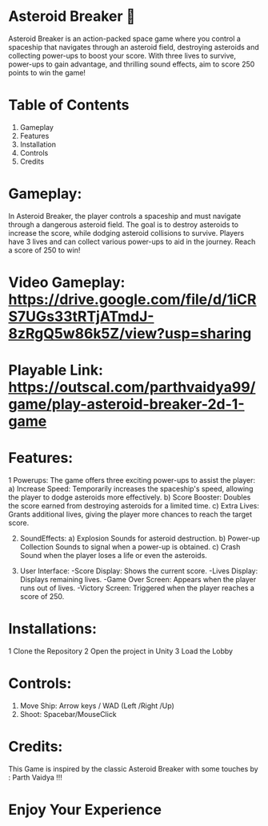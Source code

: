 # Asteroid Breaker 🚀
Asteroid Breaker is an action-packed space game where you control a spaceship that navigates through an asteroid field, destroying asteroids and collecting power-ups to boost your score. With three lives to survive, power-ups to gain advantage, and thrilling sound effects, aim to score 250 points to win the game!

# Table of Contents
1. Gameplay
2. Features
3. Installation
4. Controls
5. Credits

# Gameplay:
In Asteroid Breaker, the player controls a spaceship and must navigate through a dangerous asteroid field. The goal is to destroy asteroids to increase the score, while dodging asteroid collisions to survive. Players have 3 lives and can collect various power-ups to aid in the journey. Reach a score of 250 to win!

# Video Gameplay: https://drive.google.com/file/d/1iCRS7UGs33tRTjATmdJ-8zRgQ5w86k5Z/view?usp=sharing
# Playable Link: https://outscal.com/parthvaidya99/game/play-asteroid-breaker-2d-1-game

# Features:
1 Powerups:
The game offers three exciting power-ups to assist the player:
a) Increase Speed: Temporarily increases the spaceship's speed, allowing the player to dodge asteroids more effectively.
b) Score Booster: Doubles the score earned from destroying asteroids for a limited time.
c) Extra Lives: Grants additional lives, giving the player more chances to reach the target score.

2) SoundEffects:
a) Explosion Sounds for asteroid destruction.
b) Power-up Collection Sounds to signal when a power-up is obtained.
c) Crash Sound when the player loses a life or even the asteroids.

3) User Interface:
-Score Display: Shows the current score.
-Lives Display: Displays remaining lives.
-Game Over Screen: Appears when the player runs out of lives.
-Victory Screen: Triggered when the player reaches a score of 250.


# Installations:
1 Clone the Repository
2 Open the project in Unity
3 Load the Lobby


# Controls:
1. Move Ship:	Arrow keys / WAD (Left /Right /Up)
2. Shoot:	Spacebar/MouseClick


# Credits:
This Game is inspired by the classic Asteroid Breaker with some touches by : Parth Vaidya !!!


# Enjoy Your Experience
